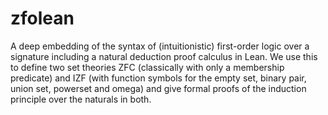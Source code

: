 # zfolean 
A deep embedding of the syntax of (intuitionistic) first-order logic over a signature including a natural deduction proof calculus in Lean.
We use this to define two set theories ZFC (classically with only a membership predicate) 
and IZF (with function symbols for the empty set, binary pair, union set, powerset and omega)
and give formal proofs of the induction principle over the naturals in both.

